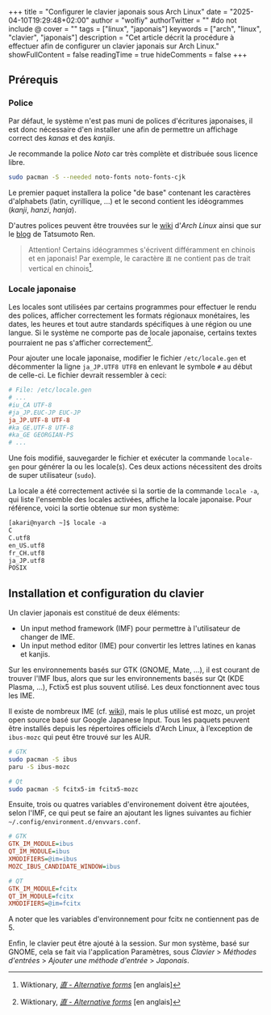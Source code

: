 +++
title = "Configurer le clavier japonais sous Arch Linux"
date = "2025-04-10T19:29:48+02:00"
author = "wolfiy"
authorTwitter = "" #do not include @
cover = ""
tags = ["linux", "japonais"]
keywords = ["arch", "linux", "clavier", "japonais"]
description = "Cet article décrit la procédure à effectuer afin de configurer un clavier japonais sur Arch Linux."
showFullContent = false
readingTime = true
hideComments = false
+++

## Prérequis

### Police

Par défaut, le système n'est pas muni de polices d'écritures japonaises, il est donc nécessaire d'en installer une afin de permettre un affichage correct des *kanas* et des *kanjis*.

Je recommande la police *Noto* car très complète et distribuée sous licence libre.

```bash
sudo pacman -S --needed noto-fonts noto-fonts-cjk
```

Le premier paquet installera la police "de base" contenant les caractères d'alphabets (latin, cyrillique, ...) et le second contient les idéogrammes (*kanji*, *hanzi*, *hanja*).

D'autres polices peuvent être trouvées sur le [wiki](https://wiki.archlinux.org/title/Localization/Japanese) d'*Arch Linux* ainsi que sur le [blog](https://tatsumoto-ren.github.io/blog/resources.html#fonts) de Tatsumoto Ren.

> Attention! Certains idéogrammes s'écrivent différamment en chinois et en japonais! Par exemple, le caractère `直` ne contient pas de trait vertical en chinois[^1].

[^1]: Wiktionary, *[直 - Alternative forms](https://en.wiktionary.org/wiki/%E7%9B%B4#Alternative_forms)* [en anglais]

### Locale japonaise

Les locales sont utilisées par certains programmes pour effectuer le rendu des polices, afficher correctement les formats régionaux monétaires, les dates, les heures et tout autre standards spécifiques à une région ou une langue. Si le système ne comporte pas de locale japonaise, certains textes pourraient ne pas s'afficher correctement[^1].

[^1]: Archwiki, *[Localization/Japanese](https://wiki.archlinux.org/title/Localization/Japanese)*

Pour ajouter une locale japonaise, modifier le fichier `/etc/locale.gen` et décommenter la ligne `ja_JP.UTF8 UTF8` en enlevant le symbole `#` au début de celle-ci. Le fichier devrait ressembler à ceci:

```cfg
# File: /etc/locale.gen
# ...
#iu_CA UTF-8  
#ja_JP.EUC-JP EUC-JP  
ja_JP.UTF-8 UTF-8  
#ka_GE.UTF-8 UTF-8  
#ka_GE GEORGIAN-PS
# ...
```

Une fois modifié, sauvegarder le fichier et exécuter la commande `locale-gen` pour générer la ou les locale(s). Ces deux actions nécessitent des droits de super utilisateur (`sudo`).

La locale a été correctement activée si la sortie de la commande `locale -a`, qui liste l'ensemble des locales activées, affiche la locale japonaise. Pour référence, voici la sortie obtenue sur mon système:

```txt
[akari@nyarch ~]$ locale -a
C
C.utf8
en_US.utf8
fr_CH.utf8
ja_JP.utf8
POSIX
```

## Installation et configuration du clavier

Un clavier japonais est constitué de deux éléments:

- Un input method framework (IMF) pour permettre à l'utilisateur de changer de IME.
- Un input method editor (IME) pour convertir les lettres latines en kanas et kanjis.

Sur les environnements basés sur GTK (GNOME, Mate, ...), il est courant de trouver l'IMF Ibus, alors que sur les environnements basés sur Qt (KDE Plasma, ...), Fctix5 est plus souvent utilisé. Les deux fonctionnent avec tous les IME.

Il existe de nombreux IME (cf. [wiki](https://wiki.archlinux.org/title/Localization/Japanese#Input_Method_Editor_%28IME%29)), mais le plus utilisé est mozc, un projet open source basé sur Google Japanese Input. Tous les paquets peuvent être installés depuis les répertoires officiels d'Arch Linux, à l’exception de `ibus-mozc` qui peut être trouvé sur les AUR.

```bash
# GTK
sudo pacman -S ibus
paru -S ibus-mozc
```

```bash
# Qt
sudo pacman -S fcitx5-im fcitx5-mozc
```

Ensuite, trois ou quatres variables d'environement doivent être ajoutées, selon l'IMF, ce qui peut se faire an ajoutant les lignes suivantes au fichier `~/.config/environment.d/envvars.conf`.

```cfg
# GTK
GTK_IM_MODULE=ibus
QT_IM_MODULE=ibus
XMODIFIERS=@im=ibus
MOZC_IBUS_CANDIDATE_WINDOW=ibus
```

```cfg
# QT
GTK_IM_MODULE=fcitx
QT_IM_MODULE=fcitx
XMODIFIERS=@im=fcitx
```

A noter que les variables d'environnement pour fcitx ne contiennent pas de 5.

Enfin, le clavier peut être ajouté à la session. Sur mon système, basé sur GNOME, cela se fait via l'application Paramètres, sous *Clavier* > *Méthodes d'entrées* > *Ajouter une méthode d'entrée* > *Japonais*.